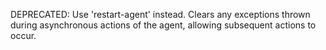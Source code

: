 DEPRECATED: Use 'restart-agent' instead.
  Clears any exceptions thrown during asynchronous actions of the
  agent, allowing subsequent actions to occur.